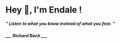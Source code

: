 <h1 title="head"> Hey 👋, I'm Endale !</h1>

**<h5><i>" Listen to what you know instead of what you fear. "</i></h5>**

*<b>___ Richard Bach ___</b>*
